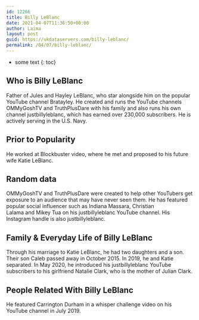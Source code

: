 ```yaml
---
id: 12266
title: Billy LeBlanc
date: 2021-04-07T11:36:50+00:00
author: Laima
layout: post
guid: https://ukdataservers.com/billy-leblanc/
permalink: /04/07/billy-leblanc/
---
```


* some text
{: toc}


## Who is Billy LeBlanc
                  
                  
                  
Father of Jules and Hayley LeBlanc, who star alongside him on the popular YouTube channel Bratayley. He created and runs the YouTube channels OMMyGoshTV and TruthPlusDare with his family and also runs his own channel justbillyleblanc, which has earned over 230,000 subscribers. He is actively serving in the U.S. Navy.
                  
              
            
              
            
                
                
                
## Prior to Popularity
                  
                  
                  
He worked at Blockbuster video, where he met and proposed to his future wife Katie LeBlanc. 
                  
              
            
              
            
                
                
                
## Random data
                  
                  
                  
OMMyGoshTV and TruthPlusDare were created to help other YouTubers get exposure to an audience that may have never seen them. He has featured popular social influencer such as Indiana Massara, Christian Lalama and Mikey Tua on his justbillyleblanc YouTube channel. His Instagram handle is also justbillyleblanc. 
                  
              
            
              
            
                
                
                
## Family & Everyday Life of Billy LeBlanc
                  
                  
                  
Through his marriage to Katie LeBlanc, he had two daughters and a son. Their son Caleb passed away in October 2015. In 2019, he and Katie separated. In May 2020, he introduced his justbillyleblanc YouTube subscribers to his girlfriend Natalie Clark, who is the mother of Julian Clark.
                  
              
            
              
            
                
                
                
## People Related With Billy LeBlanc
                  
                  
                  
He featured Carrington Durham in a whisper challenge video on his YouTube channel in July 2019. 
                  
              
            
              
            
                
              
            
              
              
            
            
              
            
          
          
          